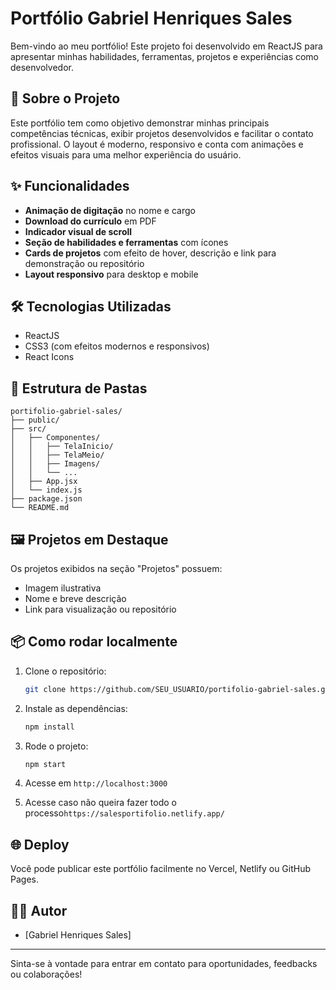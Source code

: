 # Portfólio Gabriel Henriques Sales

Bem-vindo ao meu portfólio! Este projeto foi desenvolvido em ReactJS para apresentar minhas habilidades, ferramentas, projetos e experiências como desenvolvedor.

## 🚀 Sobre o Projeto

Este portfólio tem como objetivo demonstrar minhas principais competências técnicas, exibir projetos desenvolvidos e facilitar o contato profissional. O layout é moderno, responsivo e conta com animações e efeitos visuais para uma melhor experiência do usuário.

## ✨ Funcionalidades
- **Animação de digitação** no nome e cargo
- **Download do currículo** em PDF
- **Indicador visual de scroll**
- **Seção de habilidades e ferramentas** com ícones
- **Cards de projetos** com efeito de hover, descrição e link para demonstração ou repositório
- **Layout responsivo** para desktop e mobile

## 🛠️ Tecnologias Utilizadas
- ReactJS
- CSS3 (com efeitos modernos e responsivos)
- React Icons

## 📁 Estrutura de Pastas
```
portifolio-gabriel-sales/
├── public/
├── src/
│   ├── Componentes/
│   │   ├── TelaInicio/
│   │   ├── TelaMeio/
│   │   ├── Imagens/
│   │   └── ...
│   ├── App.jsx
│   └── index.js
├── package.json
└── README.md
```

## 🖼️ Projetos em Destaque
Os projetos exibidos na seção "Projetos" possuem:
- Imagem ilustrativa
- Nome e breve descrição
- Link para visualização ou repositório

## 📦 Como rodar localmente
1. Clone o repositório:
   ```bash
   git clone https://github.com/SEU_USUARIO/portifolio-gabriel-sales.git
   ```
2. Instale as dependências:
   ```bash
   npm install
   ```
3. Rode o projeto:
   ```bash
   npm start
   ```
4. Acesse em `http://localhost:3000`
   
5. Acesse caso não queira fazer todo o processo`https://salesportifolio.netlify.app/`

## 🌐 Deploy
Você pode publicar este portfólio facilmente no Vercel, Netlify ou GitHub Pages.

## 👨‍💻 Autor
- [Gabriel Henriques Sales]

---

Sinta-se à vontade para entrar em contato para oportunidades, feedbacks ou colaborações!
